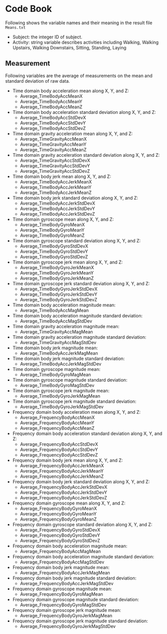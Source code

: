 # Code Book

Following shows the variable names and their meaning in the result file ``Means.txt``

* Subject: the integer ID of subject.
* Activity: string variable describes activities including Walking, Walking Upstairs, Walking Downstairs, Sitting, Standing, Laying

## Measurement 

Following variables are the average of measurements on the mean and standard deviation of raw data. 

- Time domain body acceleration mean along X, Y, and Z:
    * Average_TimeBodyAccMeanX
    * Average_TimeBodyAccMeanY
    * Average_TimeBodyAccMeanZ
- Time domain body acceleration standard deviation along X, Y, and Z:
    * Average_TimeBodyAccStdDevX
    * Average_TimeBodyAccStdDevY
    * Average_TimeBodyAccStdDevZ
- Time domain gravity acceleration mean along X, Y, and Z:
    * Average_TimeGravityAccMeanX
    * Average_TimeGravityAccMeanY
    * Average_TimeGravityAccMeanZ
- Time domain gravity acceleration standard deviation along X, Y, and Z:
    * Average_TimeGravityAccStdDevX
    * Average_TimeGravityAccStdDevY
    * Average_TimeGravityAccStdDevZ
- Time domain body jerk mean along X, Y, and Z:
    * Average_TimeBodyAccJerkMeanX
    * Average_TimeBodyAccJerkMeanY
    * Average_TimeBodyAccJerkMeanZ
- Time domain body jerk standard deviation along X, Y, and Z:
    * Average_TimeBodyAccJerkStdDevX
    * Average_TimeBodyAccJerkStdDevY
    * Average_TimeBodyAccJerkStdDevZ
- Time domain gyroscope mean along X, Y, and Z:
    * Average_TimeBodyGyroMeanX
    * Average_TimeBodyGyroMeanY
    * Average_TimeBodyGyroMeanZ
- Time domain gyroscope standard deviation along X, Y, and Z:
    * Average_TimeBodyGyroStdDevX
    * Average_TimeBodyGyroStdDevY
    * Average_TimeBodyGyroStdDevZ
- Time domain gyroscope jerk mean along X, Y, and Z:
    * Average_TimeBodyGyroJerkMeanX
    * Average_TimeBodyGyroJerkMeanY
    * Average_TimeBodyGyroJerkMeanZ
- Time domain gyroscope jerk standard deviation along X, Y, and Z:
    * Average_TimeBodyGyroJerkStdDevX
    * Average_TimeBodyGyroJerkStdDevY
    * Average_TimeBodyGyroJerkStdDevZ
- Time domain body acceleration magnitude mean:
    * Average_TimeBodyAccMagMean
- Time domain body acceleration magnitude standard deviation:
    * Average_TimeBodyAccMagStdDev
- Time domain gravity acceleration magnitude mean:
    * Average_TimeGravityAccMagMean
- Time domain gravity acceleration magnitude standard deviation:
    * Average_TimeGravityAccMagStdDev
- Time domain body jerk magnitude mean:
    * Average_TimeBodyAccJerkMagMean
- Time domain body jerk magnitude standard deviation:
    * Average_TimeBodyAccJerkMagStdDev
- Time domain gyroscope magnitude mean:
    * Average_TimeBodyGyroMagMean
- Time domain gyroscope magnitude standard deviation:
    * Average_TimeBodyGyroMagStdDev
- Time domain gyroscope jerk magnitude mean:
    * Average_TimeBodyGyroJerkMagMean
- Time domain gyroscope jerk magnitude standard deviation:
    * Average_TimeBodyGyroJerkMagStdDev
- Frequency domain body acceleration mean along X, Y, and Z:
    * Average_FrequencyBodyAccMeanX
    * Average_FrequencyBodyAccMeanY
    * Average_FrequencyBodyAccMeanZ
- Frequency domain body acceleration standard deviation along X, Y, and Z:
    * Average_FrequencyBodyAccStdDevX
    * Average_FrequencyBodyAccStdDevY
    * Average_FrequencyBodyAccStdDevZ
- Frequency domain body jerk mean along X, Y, and Z:
    * Average_FrequencyBodyAccJerkMeanX
    * Average_FrequencyBodyAccJerkMeanY
    * Average_FrequencyBodyAccJerkMeanZ
- Frequency domain body jerk standard deviation along X, Y, and Z:
    * Average_FrequencyBodyAccJerkStdDevX
    * Average_FrequencyBodyAccJerkStdDevY
    * Average_FrequencyBodyAccJerkStdDevZ
- Frequency domain gyroscope mean along X, Y, and Z:
    * Average_FrequencyBodyGyroMeanX
    * Average_FrequencyBodyGyroMeanY
    * Average_FrequencyBodyGyroMeanZ
- Frequency domain gyroscope standard deviation along X, Y, and Z:
    * Average_FrequencyBodyGyroStdDevX
    * Average_FrequencyBodyGyroStdDevY
    * Average_FrequencyBodyGyroStdDevZ
- Frequency domain body acceleration magnitude mean:
    * Average_FrequencyBodyAccMagMean
- Frequency domain body acceleration magnitude standard deviation:
    * Average_FrequencyBodyAccMagStdDev
- Frequency domain body jerk magnitude mean:
    * Average_FrequencyBodyAccJerkMagMean
- Frequency domain body jerk magnitude standard deviation:
    * Average_FrequencyBodyAccJerkMagStdDev
- Frequency domain gyroscope magnitude mean:
    * Average_FrequencyBodyGyroMagMean
- Frequency domain gyroscope magnitude standard deviation:
    * Average_FrequencyBodyGyroMagStdDev
- Frequency domain gyroscope jerk magnitude mean:
    * Average_FrequencyBodyGyroJerkMagMean
- Frequency domain gyroscope jerk magnitude standard deviation:
    * Average_FrequencyBodyGyroJerkMagStdDev
